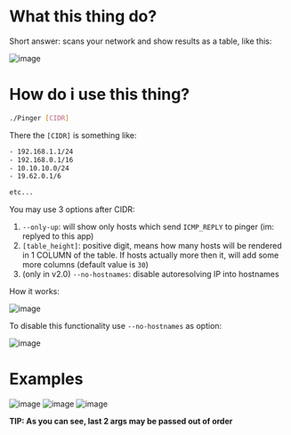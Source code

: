 # What this thing do?
Short answer: scans your network and show results as a table, like this:  

![image](https://github.com/user-attachments/assets/353c7141-00e6-4715-817a-e9ff00999c01)

# How do i use this thing? 

```bash
./Pinger [CIDR]
```

There the `[CIDR]` is something like:
```bash
- 192.168.1.1/24
- 192.168.0.1/16
- 10.10.10.0/24
- 19.62.0.1/6

etc...
```

You may use 3 options after CIDR:
1. `--only-up`: will show only hosts which send `ICMP_REPLY` to pinger (im: replyed to this app)
2. `[table_height]`: positive digit, means how many hosts will be rendered in 1 COLUMN of the table. If hosts actually more then it, will add some more columns (default value is `30`)
3. (only in v2.0) `--no-hostnames`: disable autoresolving IP into hostnames

How it works:

![image](https://github.com/user-attachments/assets/8e311ef8-dcc7-44ab-97c6-64a3656fb329)

To disable this functionality use `--no-hostnames` as option:

![image](https://github.com/user-attachments/assets/d9979762-cb11-4afc-8a44-19777d6bee9c)

# Examples
![image](https://github.com/user-attachments/assets/0a12a2b1-3391-4750-a177-4ebcb50225ed)
![image](https://github.com/user-attachments/assets/dc80149b-62c8-4167-a45e-4e15050684d6)
![image](https://github.com/user-attachments/assets/50800c58-59da-4370-8fb4-b15bfd1ea05f)

**TIP: As you can see, last 2 args may be passed out of order**
